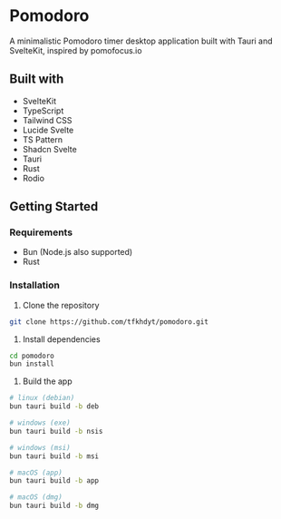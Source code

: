 # Pomodoro

A minimalistic Pomodoro timer desktop application built with Tauri and
SvelteKit, inspired by pomofocus.io

## Built with

- SvelteKit
- TypeScript
- Tailwind CSS
- Lucide Svelte
- TS Pattern
- Shadcn Svelte
- Tauri
- Rust
- Rodio

## Getting Started

### Requirements

- Bun (Node.js also supported)
- Rust

### Installation

1. Clone the repository

```bash
git clone https://github.com/tfkhdyt/pomodoro.git
```

1. Install dependencies

```bash
cd pomodoro
bun install
```

1. Build the app

```bash
# linux (debian)
bun tauri build -b deb

# windows (exe)
bun tauri build -b nsis

# windows (msi)
bun tauri build -b msi

# macOS (app)
bun tauri build -b app

# macOS (dmg)
bun tauri build -b dmg
```
